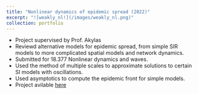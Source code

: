 ```yaml
---
title: "Nonlinear dynamics of epidemic spread (2022)"
excerpt: "![weakly_nl!](/images/weakly_nl.png)"
collection: portfolio
---
```


* Project supervised by Prof. Akylas
* Reviewd alternative models for epidemic spread, from simple SIR models to more complicated spatial models and network dynamics. 
* Submitted for 18.377 Nonlinear dynamics and waves.
* Used the method of multiple scales to approximate solutions to certain SI models with oscillations. 
* Used asymptotics to compute the epidemic front for simple models.
* Project avilable [here](/files/18_377_project_Javier.pdf)
